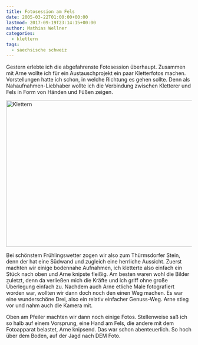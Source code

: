 ```yaml
---
title: Fotosession am Fels
date: 2005-03-22T01:00:00+00:00
lastmod: 2017-09-19T23:14:15+00:00
author: Mathias Wellner
categories:
  - klettern
tags:
  - saechsische schweiz
---
```

Gestern erlebte ich die abgefahrenste Fotosession überhaupt. Zusammen mit Arne wollte ich für ein Austauschprojekt ein paar Kletterfotos machen. Vorstellungen hatte ich schon, in welche Richtung es gehen sollte. Denn als Nahaufnahmen-Liebhaber wollte ich die Verbindung zwischen Kletterer und Fels in Form von Händen und Füßen zeigen.

<a data-flickr-embed="true" data-context="true" href="https://www.flickr.com/photos/mwellner/3987674382/in/dateposted-public/" title="Klettern"><img src="https://c1.staticflickr.com/3/2630/3987674382_74ae8d408f_o.jpg" width="580" height="397" alt="Klettern"></a><script async src="//embedr.flickr.com/assets/client-code.js" charset="utf-8"></script>

Bei schönstem Frühlingswetter zogen wir also zum Thürmsdorfer Stein, denn der hat eine Südwand und zugleich eine herrliche Aussicht. Zuerst machten wir einige bodennahe Aufnahmen, ich kletterte also einfach ein Stück nach oben und Arne knipste fleißig. Am besten waren wohl die Bilder zuletzt, denn da verließen mich die Kräfte und ich griff ohne große Überlegung einfach zu. Nachdem auch Arne etliche Male fotografiert worden war, wollten wir dann doch noch den einen Weg machen. Es war eine wunderschöne Drei, also ein relativ einfacher Genuss-Weg. Arne stieg vor und nahm auch die Kamera mit.

Oben am Pfeiler machten wir dann noch einige Fotos. Stellenweise saß ich so halb auf einem Vorsprung, eine Hand am Fels, die andere mit dem Fotoapparat belastet, Arne knipsend. Das war schon abenteuerlich. So hoch über dem Boden, auf der Jagd nach DEM Foto.